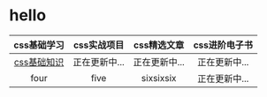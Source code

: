 # hello


|css基础学习|css实战项目|css精选文章|css进阶电子书|
|:-:|:-:|:-:|:-:|
|[css基础知识](https://github.com/linusluis/programming-notes/blob/2f5e82e3c965ed07fb1fd35fca0d068bf2851d50/css/%E5%89%8D%E7%AB%AF%20_%20CSS.md)|正在更新中...|正在更新中...|正在更新中...
|four|five|sixsixsix|正在更新中...

